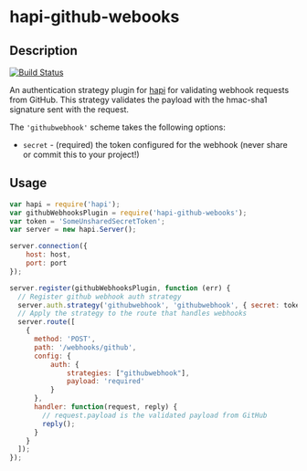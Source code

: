 # hapi-github-webooks

## Description

[![Build Status](https://travis-ci.org/mhazy/hapi-github-webhooks.svg?branch=master)](https://travis-ci.org/mhazy/hapi-github-webhooks)

An authentication strategy plugin for [hapi](https://github.com/hapijs/hapi) for validating webhook requests from GitHub. This strategy validates the payload with the hmac-sha1 signature sent with the request.

The `'githubwebhook'` scheme takes the following options:
- `secret` - (required) the token configured for the webhook (never share or commit this to your project!)

## Usage
```javascript
var hapi = require('hapi');
var githubWebhooksPlugin = require('hapi-github-webooks');
var token = 'SomeUnsharedSecretToken';
var server = new hapi.Server();

server.connection({
    host: host,
    port: port
});

server.register(githubWebhooksPlugin, function (err) {
  // Register github webhook auth strategy
  server.auth.strategy('githubwebhook', 'githubwebhook', { secret: token});
  // Apply the strategy to the route that handles webhooks
  server.route([
    {
      method: 'POST',
      path: '/webhooks/github',
      config: {
          auth: {
              strategies: ["githubwebhook"],
              payload: 'required'
          }
      },
      handler: function(request, reply) {
        // request.payload is the validated payload from GitHub
        reply();
      }
    }
  ]);
});
```
